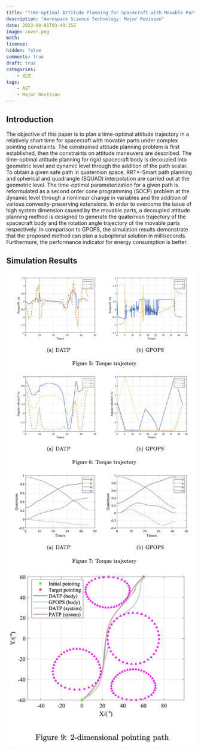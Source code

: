 ```yaml
---
title: "Time-optimal Attitude Planning for Spacecraft with Movable Parts Using Second Order Cone Programming"
description: "Aerospace Science Technology: Major Revision"
date: 2023-08-01T03:49:15Z
image: cover.png
math: 
license: 
hidden: false
comments: true
draft: true
categories:
    - 论文
tags:
    - AST
    - Major Revision
---
```


## Introduction

The objective of this paper is to plan a time-optimal attitude trajectory
in a relatively short time for spacecraft with movable parts under complex
pointing constraints. The constrained attitude planning problem is first established, then the constraints on attitude maneuvers are described. The
time-optimal attitude planning for rigid spacecraft body is decoupled into
geometric level and dynamic level through the addition of the path scalar.
To obtain a given safe path in quaternion space, RRT*-Smart path planning and spherical and quadrangle (SQUAD) interpolation are carried out
at the geometric level. The time-optimal parameterization for a given path
is reformulated as a second order cone programming (SOCP) problem at
the dynamic level through a nonlinear change in variables and the addition
of various convexity-preserving extensions. In order to overcome the issue
of high system dimension caused by the movable parts, a decoupled attitude planning method is designed to generate the quaternion trajectory of
the spacecraft body and the rotation angle trajectory of the movable parts
respectively. In comparison to GPOPS, the simulation results demonstrate
that the proposed method can plan a suboptimal solution in milliseconds.
Furthermore, the performance indicator for energy consumption is better.

## Simulation Results

![Alt text](traj.png)
![Alt text](path_compare.png)